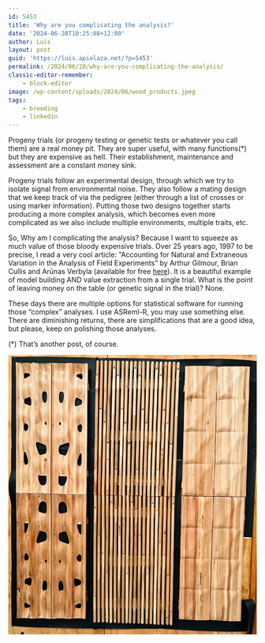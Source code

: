 ```yaml
---
id: 5453
title: 'Why are you complicating the analysis?'
date: '2024-06-28T10:25:08+12:00'
author: Luis
layout: post
guid: 'https://luis.apiolaza.net/?p=5453'
permalink: /2024/06/28/why-are-you-complicating-the-analysis/
classic-editor-remember:
    - block-editor
image: /wp-content/uploads/2024/06/wood_products.jpeg
tags:
    - breeding
    - linkedin
---
```


Progeny trials (or progeny testing or genetic tests or whatever you call them) are a real money pit. They are super useful, with many functions(\*) but they are expensive as hell. Their establishment, maintenance and assessment are a constant money sink.

Progeny trials follow an experimental design, through which we try to isolate signal from environmental noise. They also follow a mating design that we keep track of via the pedigree (either through a list of crosses or using marker information). Putting those two designs together starts producing a more complex analysis, which becomes even more complicated as we also include multiple environments, multiple traits, etc.

So, Why am I complicating the analysis? Because I want to squeeze as much value of those bloody expensive trials. Over 25 years ago, 1997 to be precise, I read a very cool article: “Accounting for Natural and Extraneous Variation in the Analysis of Field Experiments” by Arthur Gilmour, Brian Cullis and Arūnas Verbyla (available for free [here](https://www.researchgate.net/publication/280800843_Accounting_for_Natural_and_Extraneous_Variation_in_the_Analysis_of_Field_Experiments)). It is a beautiful example of model building AND value extraction from a single trial. What is the point of leaving money on the table (or genetic signal in the trial)? None.

These days there are multiple options for statistical software for running those “complex” analyses. I use ASReml-R, you may use something else. There are diminishing returns, there are simplifications that are a good idea, but please, keep on polishing those analyses.

(\*) That’s another post, of course.[  ](https://www.linkedin.com/feed/hashtag/?keywords=breeding&highlightedUpdateUrns=urn%3Ali%3Aactivity%3A7212333150008422401)

![Wood panels with different degrees of complexity.](/assets/images/wood_products.jpeg)